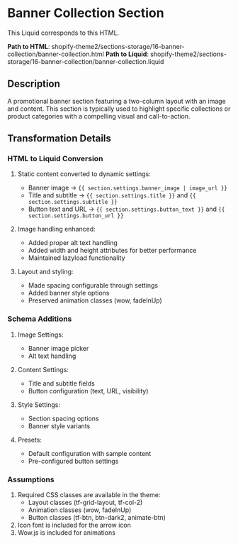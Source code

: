 # Banner Collection Section

This Liquid corresponds to this HTML.

**Path to HTML**: shopify-theme2/sections-storage/16-banner-collection/banner-collection.html
**Path to Liquid**: shopify-theme2/sections-storage/16-banner-collection/banner-collection.liquid

## Description
A promotional banner section featuring a two-column layout with an image and content. This section is typically used to highlight specific collections or product categories with a compelling visual and call-to-action.

## Transformation Details

### HTML to Liquid Conversion
1. Static content converted to dynamic settings:
   - Banner image → `{{ section.settings.banner_image | image_url }}`
   - Title and subtitle → `{{ section.settings.title }}` and `{{ section.settings.subtitle }}`
   - Button text and URL → `{{ section.settings.button_text }}` and `{{ section.settings.button_url }}`

2. Image handling enhanced:
   - Added proper alt text handling
   - Added width and height attributes for better performance
   - Maintained lazyload functionality

3. Layout and styling:
   - Made spacing configurable through settings
   - Added banner style options
   - Preserved animation classes (wow, fadeInUp)

### Schema Additions
1. Image Settings:
   - Banner image picker
   - Alt text handling
   
2. Content Settings:
   - Title and subtitle fields
   - Button configuration (text, URL, visibility)
   
3. Style Settings:
   - Section spacing options
   - Banner style variants

4. Presets:
   - Default configuration with sample content
   - Pre-configured button settings

### Assumptions
1. Required CSS classes are available in the theme:
   - Layout classes (tf-grid-layout, tf-col-2)
   - Animation classes (wow, fadeInUp)
   - Button classes (tf-btn, btn-dark2, animate-btn)
2. Icon font is included for the arrow icon
3. Wow.js is included for animations 
